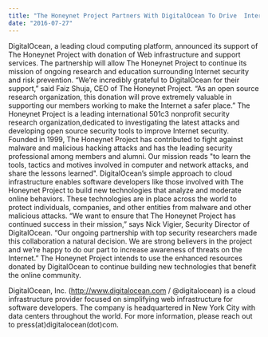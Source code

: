 ```yaml
---
title: "The Honeynet Project Partners With DigitalOcean To Drive  Internet Security Research"
date: "2016-07-27"
---
```


DigitalOcean, a leading cloud computing platform, announced its support of The Honeynet Project with donation of Web infrastructure and support services. The partnership will allow The Honeynet Project to continue its mission of ongoing research and education surrounding Internet security and risk prevention. “We’re incredibly grateful to DigitalOcean for their support,” said Faiz Shuja, CEO of The Honeynet Project. “As an open source research organization, this donation will prove extremely valuable in supporting our members working to make the Internet a safer place.” The Honeynet Project is a leading international 501c3 non­profit security research organization,dedicated to investigating the latest attacks and developing open source security tools to improve Internet security. Founded in 1999, The Honeynet Project has contributed to fight against malware and malicious hacking attacks and has the leading security professional among members and alumni. Our mission reads "to learn the tools, tactics and motives involved in computer and network attacks, and share the lessons learned". DigitalOcean’s simple approach to cloud infrastructure enables software developers like those involved with The Honeynet Project to build new technologies that analyze and moderate online behaviors. These technologies are in place across the world to protect individuals, companies, and other entities from malware and other malicious attacks. “We want to ensure that The Honeynet Project has continued success in their mission,” says Nick Vigier, Security Director of DigitalOcean. “Our ongoing partnership with top security researchers made this collaboration a natural decision. We are strong believers in the project and we’re happy to do our part to increase awareness of threats on the Internet.” The Honeynet Project intends to use the enhanced resources donated by DigitalOcean to continue building new technologies that benefit the online community.

  

DigitalOcean, Inc. (http://www.digitalocean.com / @digitalocean) is a cloud infrastructure provider focused on simplifying web infrastructure for software developers. The company is headquartered in New York City with data centers throughout the world. For more information, please reach out to press(at)digitalocean(dot)com.
